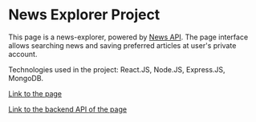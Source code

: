 # News Explorer Project

This page is a news-explorer, powered by [News API](https://newsapi.org/). The page interface allows searching news and saving preferred articles at user's private account.

Technologies used in the project: React.JS, Node.JS, Express.JS, MongoDB.

[Link to the page](https://www.news.zaidin.online)

[Link to the backend API of the page](https://github.com/IliaZaidin/news-explorer-api)
